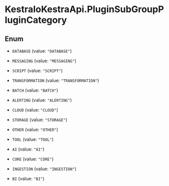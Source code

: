 # KestraIoKestraApi.PluginSubGroupPluginCategory

## Enum


* `DATABASE` (value: `"DATABASE"`)

* `MESSAGING` (value: `"MESSAGING"`)

* `SCRIPT` (value: `"SCRIPT"`)

* `TRANSFORMATION` (value: `"TRANSFORMATION"`)

* `BATCH` (value: `"BATCH"`)

* `ALERTING` (value: `"ALERTING"`)

* `CLOUD` (value: `"CLOUD"`)

* `STORAGE` (value: `"STORAGE"`)

* `OTHER` (value: `"OTHER"`)

* `TOOL` (value: `"TOOL"`)

* `AI` (value: `"AI"`)

* `CORE` (value: `"CORE"`)

* `INGESTION` (value: `"INGESTION"`)

* `BI` (value: `"BI"`)


